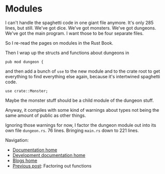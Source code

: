 # Modules

I can't handle the spaghetti code in one giant file anymore. It's only 285 lines, but still. We've got dice. We've got monsters. We've got dungeons. We've got the main program. I want those to be four separate files.

So I re-read the pages on modules in the Rust Book.

Then I wrap up the structs and functions about dungeons in

`pub mod dungeon {`

and then add a bunch of `use` to the new module and to the crate root to get everything to find everything else again, because it's intertwined spaghetti code.

`use crate::Monster;`

Maybe the monster stuff should be a child module of the dungeon stuff.

Anyway, it compiles with some kind of warnings about types not being the same amount of public as other things.

Ignoring those warnings for now, I factor the dungeon module out into its own file `dungeon.rs`. 76 lines. Bringing `main.rs` down to 221 lines.

Navigation:

+ [Documentation home](../../../README.md)
+ [Development documentation home](../../README.md)
+ [Blogs home](../README.md)
+ [Previous post](../008-refactor-combat/README.md): Factoring out functions

